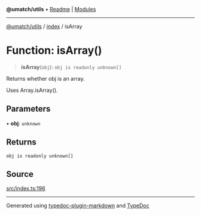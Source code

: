 **@umatch/utils** • [Readme](../../index.md) \| [Modules](../../modules.md)

***

[@umatch/utils](../../modules.md) / [index](../index.md) / isArray

# Function: isArray()

> **isArray**(`obj`): `obj is readonly unknown[]`

Returns whether obj is an array.

Uses Array.isArray().

## Parameters

• **obj**: `unknown`

## Returns

`obj is readonly unknown[]`

## Source

[src/index.ts:196](https://github.com/umatch-oficial/utils/blob/7d512db/src/index.ts#L196)

***

Generated using [typedoc-plugin-markdown](https://www.npmjs.com/package/typedoc-plugin-markdown) and [TypeDoc](https://typedoc.org/)
